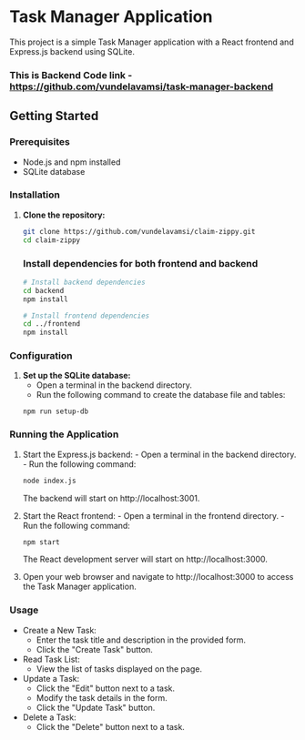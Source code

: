 # Task Manager Application

This project is a simple Task Manager application with a React frontend and Express.js backend using SQLite.

### This is Backend Code link - https://github.com/vundelavamsi/task-manager-backend

## Getting Started

### Prerequisites

- Node.js and npm installed
- SQLite database

### Installation

1. **Clone the repository:**

   ```bash
   git clone https://github.com/vundelavamsi/claim-zippy.git
   cd claim-zippy
   ```

   ### Install dependencies for both frontend and backend

      ```bash
      # Install backend dependencies
      cd backend
      npm install

      # Install frontend dependencies
      cd ../frontend
      npm install
      ```

### Configuration
   1. **Set up the SQLite database:**
      - Open a terminal in the backend directory.
       - Run the following command to create the database file and tables:
       ```
       npm run setup-db
       ```

### Running the Application
   1. Start the Express.js backend:
    - Open a terminal in the backend directory.
    - Run the following command:
      ```bash
      node index.js
      ```
      The backend will start on http://localhost:3001.

   2. Start the React frontend:
    - Open a terminal in the frontend directory.
    - Run the following command:
      ```bash
      npm start
      ```
      The React development server will start on http://localhost:3000.
   3. Open your web browser and navigate to http://localhost:3000 to access the Task Manager application.



### Usage
 - Create a New Task:
      - Enter the task title and description in the provided form.
      - Click the "Create Task" button.
 - Read Task List:
      - View the list of tasks displayed on the page.
 - Update a Task:
      - Click the "Edit" button next to a task.
      - Modify the task details in the form.
      - Click the "Update Task" button.
 - Delete a Task:
      - Click the "Delete" button next to a task.